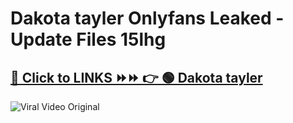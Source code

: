 
 # Dakota tayler Onlyfans Leaked - Update Files 15lhg

## <h2><a href="https://clipsfans.com/Dakota_tayler&ref=git">🔗 Click to LINKS ⏩⏩ 👉 🟢 Dakota tayler </a></h2>

<a href="https://clipsfans.com/Dakota_tayler&ref=git" rel="nofollow" data-target="animated-image.originalLink"><img src="https://i.ibb.co.com/xMMVF88/686577567.gif" alt="Viral Video Original" style="max-width: 100%; display: inline-block;" data-target="animated-image.originalImage"></a>

